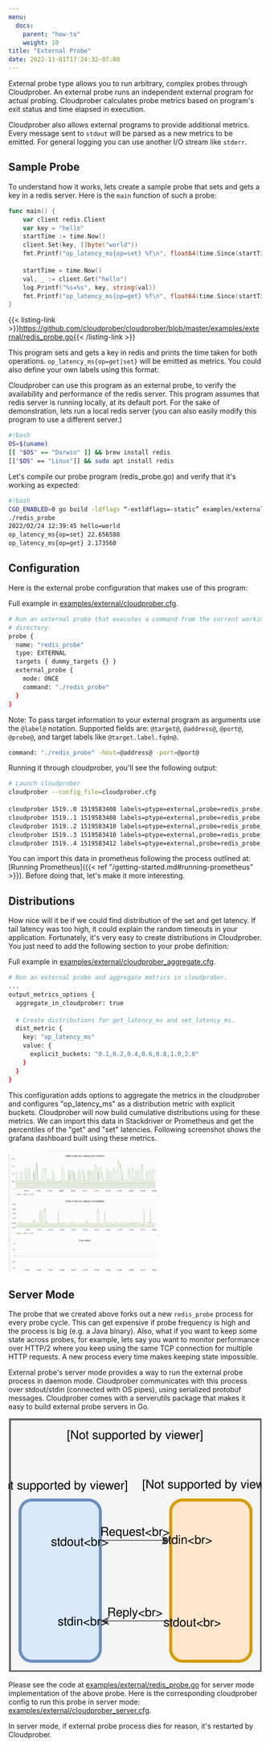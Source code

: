 ```yaml
---
menu:
  docs:
    parent: "how-to"
    weight: 10
title: "External Probe"
date: 2022-11-01T17:24:32-07:00
---
```


External probe type allows you to run arbitrary, complex probes through
Cloudprober. An external probe runs an independent external program for actual
probing. Cloudprober calculates probe metrics based on program's exit status
and time elapsed in execution.

Cloudprober also allows external programs to provide additional metrics.
Every message sent to `stdout` will be parsed as a new metrics to be emitted.
For general logging you can use another I/O stream like `stderr`.

## Sample Probe

To understand how it works, lets create a sample probe that sets and gets a key
in a redis server. Here is the `main` function of such a probe:

```go
func main() {
    var client redis.Client
    var key = "hello"
    startTime := time.Now()
    client.Set(key, []byte("world"))
    fmt.Printf("op_latency_ms{op=set} %f\n", float64(time.Since(startTime).Nanoseconds())/1e6)

    startTime = time.Now()
    val, _ := client.Get("hello")
    log.Printf("%s=%s", key, string(val))
    fmt.Printf("op_latency_ms{op=get} %f\n", float64(time.Since(startTime).Nanoseconds())/1e6)
}
```

{{< listing-link >}}https://github.com/cloudprober/cloudprober/blob/master/examples/external/redis_probe.go{{< /listing-link >}}

This program sets and gets a key in redis and prints the time taken for both operations.
`op_latency_ms{op=get|set}` will be emitted as metrics. You could also define your own labels using this format:

Cloudprober can use this program as an external probe, to verify
the availability and performance of the redis server. This program assumes that
redis server is running locally, at its default port. For the sake of
demonstration, lets run a local redis server (you can also easily modify this
program to use a different server.)

```bash
#!bash
OS=$(uname)
[[ "$OS" == "Darwin" ]] && brew install redis
[["$OS" == "Linux"]] && sudo apt install redis
```

Let's compile our probe program (redis_probe.go) and verify that it's working
as expected:

```bash
#!bash
CGO_ENABLED=0 go build -ldflags “-extldflags=-static” examples/external/redis_probe.go
./redis_probe
2022/02/24 12:39:45 hello=world
op_latency_ms{op=set} 22.656588
op_latency_ms{op=get} 2.173560
```

## Configuration

Here is the external probe configuration that makes use of this program:

Full example in [examples/external/cloudprober.cfg](https://github.com/cloudprober/cloudprober/blob/master/examples/external/cloudprober.cfg).

```bash
# Run an external probe that executes a command from the current working
# directory.
probe {
  name: "redis_probe"
  type: EXTERNAL
  targets { dummy_targets {} }
  external_probe {
    mode: ONCE
    command: "./redis_probe"
  }
}
```

Note: To pass target information to your external program as arguments use the `@label@` notation.
Supported fields are: `@target@`, `@address@`, `@port@`, `@probe@`, and target labels like `@target.label.fqdn@`.

```bash
command: "./redis_probe" -host=@address@ -port=@port@
```

Running it through cloudprober, you'll see the following output:

```bash
# Launch cloudprober
cloudprober --config_file=cloudprober.cfg

cloudprober 1519..0 1519583408 labels=ptype=external,probe=redis_probe,dst= success=1 total=1 latency=12143.765
cloudprober 1519..1 1519583408 labels=ptype=external,probe=redis_probe,dst=,op=get op_latency_ms=0.516 get_latency_ms=0.491
cloudprober 1519..2 1519583410 labels=ptype=external,probe=redis_probe,dst= success=2 total=2 latency=30585.915
cloudprober 1519..3 1519583410 labels=ptype=external,probe=redis_probe,dst=,op=set op_latency_ms=0.636 get_latency_ms=0.994
cloudprober 1519..4 1519583412 labels=ptype=external,probe=redis_probe,dst= success=3 total=3 latency=42621.871
```

You can import this data in prometheus following the process outlined at:
[Running Prometheus]({{< ref "/getting-started.md#running-prometheus" >}}). Before doing that, let's make it more interesting.

## Distributions

How nice will it be if we could find distribution of the set and get latency. If tail latency was too high, it could explain the random timeouts in your application. Fortunately, it's very easy to create distributions in Cloudprober. You just need to add the following section to your probe definition:

Full example in [examples/external/cloudprober_aggregate.cfg](https://github.com/cloudprober/cloudprober/blob/master/examples/external/cloudprober_aggregate.cfg).

```bash
# Run an external probe and aggregate metrics in cloudprober.
...
output_metrics_options {
  aggregate_in_cloudprober: true

  # Create distributions for get_latency_ms and set_latency_ms.
  dist_metric {
    key: "op_latency_ms"
    value: {
      explicit_buckets: "0.1,0.2,0.4,0.6,0.8,1.0,2.0"
    }
  }
}
```

This configuration adds options to aggregate the metrics in the cloudprober and
configures "op_latency_ms" as a distribution metric with explicit buckets.
Cloudprober will now build cumulative distributions using
for these metrics. We can import this data in Stackdriver or Prometheus and get
the percentiles of the "get" and "set" latencies. Following screenshot shows the
grafana dashboard built using these metrics.

<a href="redis_probe_screenshot.png"><img style="float: center;" width=300px src="redis_probe_screenshot.png"></a>

## Server Mode

The probe that we created above forks out a new `redis_probe` process for every
probe cycle. This can get expensive if probe frequency is high and the process is big (e.g. a Java binary). Also, what if you want to keep some state across probes, for example, lets say you want to monitor performance over HTTP/2 where you keep using the same TCP connection for multiple HTTP requests. A new process
every time makes keeping state impossible.

External probe's server mode provides a way to run the external probe process in daemon mode. Cloudprober communicates with this process over stdout/stdin (connected with OS pipes), using serialized protobuf messages. Cloudprober comes with a serverutils package that makes it easy to build external probe servers in Go.

![External Probe Server](external_probe_server.svg)

Please see the code at
[examples/external/redis_probe.go](https://github.com/cloudprober/cloudprober/blob/master/examples/external/redis_probe.go) for server mode implementation of the above probe. Here is the corresponding
cloudprober config to run this probe in server mode: [examples/external/cloudprober_server.cfg](https://github.com/cloudprober/cloudprober/blob/master/examples/external/cloudprober_server.cfg).

In server mode, if external probe process dies for reason, it's restarted by Cloudprober.
